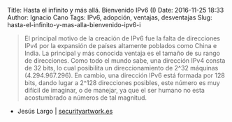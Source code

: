 Title: Hasta el infinito y más allá. Bienvenido IPv6 (I)
Date: 2016-11-25 18:33
Author: Ignacio Cano
Tags: IPv6, adopción, ventajas, desventajas
Slug: hasta-el-infinito-y-mas-alla-bienvenido-ipv6-i

> El principal motivo de la creación de IPv6 fue la falta de direcciones IPv4
> por la expansión de países altamente poblados como China e India. La
> principal y más conocida ventaja es el tamaño de su rango de direcciones.
> Como todo el mundo sabe, una dirección IPv4 consta de 32 bits, lo cual
> posibilita un direccionamiento de 2^32 máquinas (4.294.967.296). En cambio,
> una dirección IPv6 está formada por 128 bits, dando lugar a 2^128
> direcciones posibles, este número es muy difícil de imaginar, o de manejar,
> ya que el ser humano no esta acostumbrado a números de tal magnitud.

- Jesús Largo | [securityartwork.es]

  [securityartwork.es]: http://www.securityartwork.es/2016/11/25/infinito-mas-alla-bienvenido-ipv6-i/
    "Hasta el infinito y más allá. Bienvenido IPv6 (I)"
